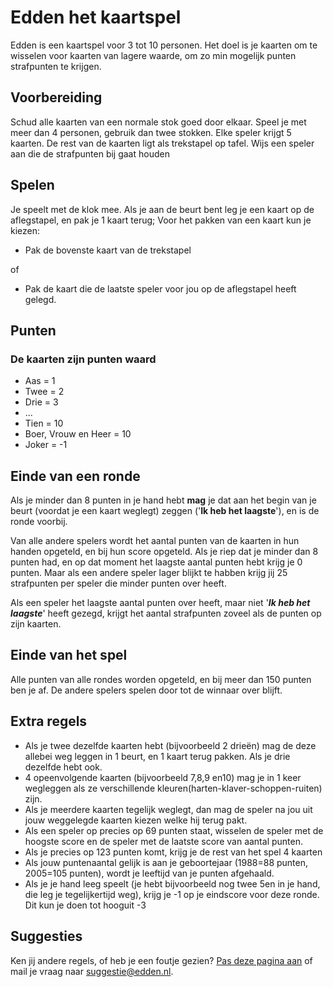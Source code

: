 # Edden het kaartspel

Edden is een kaartspel voor 3 tot 10 personen. Het doel is je kaarten om te wisselen voor kaarten van lagere waarde, om zo min mogelijk punten strafpunten te krijgen.

## Voorbereiding

Schud alle kaarten van een normale stok goed door elkaar. Speel je met meer dan 4 personen, gebruik dan twee stokken. Elke speler krijgt 5 kaarten. De rest van de kaarten ligt als trekstapel op tafel. Wijs een speler aan die de strafpunten bij gaat houden

## Spelen

Je speelt met de klok mee. Als je aan de beurt bent leg je een kaart op de aflegstapel, en pak je 1 kaart terug;
Voor het pakken van een kaart kun je kiezen:

- Pak de bovenste kaart van de trekstapel

of

- Pak de kaart die de laatste speler voor jou op de aflegstapel heeft gelegd.

## Punten

### De kaarten zijn punten waard

- Aas = 1
- Twee = 2
- Drie = 3
- ...
- Tien = 10
- Boer, Vrouw en Heer = 10
- Joker = -1

## Einde van een ronde

Als je minder dan 8 punten in je hand hebt **mag** je dat aan het begin van je
beurt (voordat je een kaart weglegt) zeggen ('**Ik heb het laagste**'), en is de ronde voorbij.

Van alle andere spelers wordt het aantal punten van de kaarten in hun handen opgeteld, en bij hun score opgeteld.
Als je riep dat je minder dan 8 punten had, en op dat moment het laagste aantal punten hebt krijg je 0
punten. Maar als een andere speler lager blijkt te habben krijg jij 25 strafpunten per speler die minder punten over heeft.

Als een speler het laagste aantal punten over heeft, maar niet '***Ik heb het laagste***' heeft gezegd, krijgt het aantal strafpunten zoveel als de punten op zijn kaarten.

## Einde van het spel

Alle punten van alle rondes worden opgeteld, en bij meer dan 150 punten ben je af.
De andere spelers spelen door tot de winnaar over blijft.

## Extra regels

- Als je twee dezelfde kaarten hebt (bijvoorbeeld 2 drieën) mag de deze allebei weg leggen in 1 beurt, en 1 kaart terug pakken. Als je drie dezelfde hebt ook.
- 4 opeenvolgende kaarten (bijvoorbeeld 7,8,9 en10) mag je in 1 keer wegleggen als ze verschillende kleuren(harten-klaver-schoppen-ruiten) zijn.
- Als je meerdere kaarten tegelijk weglegt, dan mag de speler na jou uit jouw weggelegde kaarten kiezen welke hij terug pakt.
- Als een speler op precies op 69 punten staat, wisselen de speler met de hoogste score en de speler met de laatste score van aantal punten.
- Als je precies op 123 punten komt, krijg je de rest van het spel 4 kaarten
- Als jouw puntenaantal gelijk is aan je geboortejaar (1988=88 punten, 2005=105 punten), wordt je leeftijd van je punten afgehaald.
- Als je je hand leeg speelt (je hebt bijvoorbeeld nog twee 5en in je hand, die leg je tegelijkertijd weg), krijg je -1 op je eindscore voor deze ronde. Dit kun je doen tot hooguit -3

## Suggesties

Ken jij andere regels, of heb je een foutje gezien?
<a href="{{ site.github.repository_url }}/edit/main/index.md">Pas deze pagina aan</a>
of mail je vraag naar <a href="mailto:suggestie@edden.nl">suggestie@edden.nl</a>.
